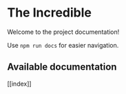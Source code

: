 # The Incredible

Welcome to the project documentation!

Use `npm run docs` for easier navigation.

## Available documentation

[[index]]
